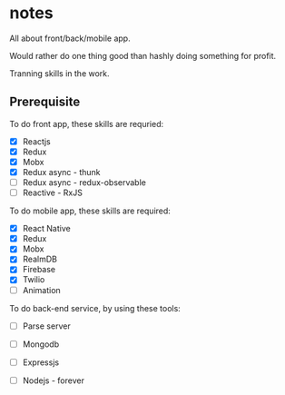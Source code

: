 # notes

All about front/back/mobile app.

Would rather do one thing good than hashly doing something for profit.

Tranning skills in the work.

## Prerequisite

To do front app, these skills are requried:

- [x] Reactjs
- [x] Redux
- [x] Mobx
- [x] Redux async - thunk
- [ ] Redux async - redux-observable
- [ ] Reactive - RxJS

To do mobile app, these skills are required:

- [x] React Native
- [x] Redux
- [x] Mobx
- [x] RealmDB
- [x] Firebase
- [x] Twilio
- [ ] Animation

To do back-end service, by using these tools:

- [ ] Parse server
- [ ] Mongodb
- [ ] Expressjs
- [ ] Nodejs - forever

